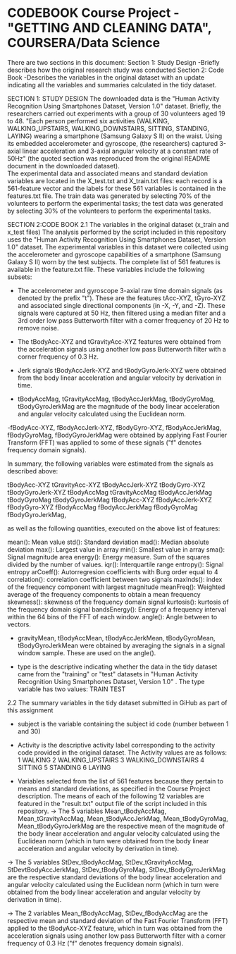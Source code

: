 
CODEBOOK
Course Project - "GETTING AND CLEANING DATA", COURSERA/Data Science
===========================================================================================
There are two sections in this document:
Section 1: Study Design   -Briefly describes how the original research study was conducted
Section 2: Code Book      -Describes the variables in the original dataset with an update indicating all the variables and summaries calculated in the tidy dataset.


SECTION 1: STUDY DESIGN
The downloaded data is the "Human Activity Recognition Using Smartphones Dataset, Version 1.0" dataset.  Briefly, the researchers carried out experiments with a group of 30 volunteers aged 19 to 48.  "Each person performed six activities (WALKING, WALKING_UPSTAIRS, WALKING_DOWNSTAIRS, SITTING, STANDING, LAYING) wearing a smartphone (Samsung Galaxy S II) on the waist. Using its embedded accelerometer and gyroscope, (the researchers) captured 3-axial linear acceleration and 3-axial angular velocity at a constant rate of 50Hz" (the quoted section was reproduced from the original README document in the downloaded dataset).  
The experimental data and associated means and standard deviation variables are located in the X_test.txt and X_train.txt files: each record is a 561-feature vector and the labels for these 561 variables is contained in the features.txt file. The train data was generated by selecting 70% of the volunteers to perform the experimental tasks; the test data was generated by selecting 30% of the volunteers to perform the experimental tasks.


SECTION 2:CODE BOOK
2.1 The variables in the original dataset (x_train and x_test files)
The analysis performed by the script included in this repository uses the "Human Activity Recognition Using Smartphones Dataset, Version 1.0" dataset.  The experimental variables in this dataset were collected using the accelerometer and gyroscope capabilities of a smartphone (Samsung Galaxy S II) worn by the test subjects.
The complete list of 561 features is available in the feature.txt file. These variables include the following subsets:
- The accelerometer and gyroscope 3-axial raw time domain signals (as denoted by the prefix "t"). These are the features tAcc-XYZ, tGyro-XYZ and associated single directional components (in -X, -Y, and -Z). These signals were captured at 50 Hz, then filtered using a median filter and a 3rd order low pass Butterworth filter with a corner frequency of 20 Hz to remove noise.
- The tBodyAcc-XYZ and tGravityAcc-XYZ features were obtained from the acceleration signals using another low pass Butterworth filter with a corner frequency of 0.3 Hz. 

- Jerk signals tBodyAccJerk-XYZ and tBodyGyroJerk-XYZ were obtained from the body linear acceleration and angular velocity by derivation in time.

- tBodyAccMag, tGravityAccMag, tBodyAccJerkMag, tBodyGyroMag, tBodyGyroJerkMag are the magnitude of the body linear acceleration and angular velocity calculated using the Euclidean norm.

-fBodyAcc-XYZ, fBodyAccJerk-XYZ, fBodyGyro-XYZ, fBodyAccJerkMag, fBodyGyroMag, fBodyGyroJerkMag were obtained by applying Fast Fourier Transform (FFT) was applied to some of these signals ("f" denotes frequency domain signals).

In summary, the following variables were estimated from the signals as described above:

tBodyAcc-XYZ
tGravityAcc-XYZ
tBodyAccJerk-XYZ
tBodyGyro-XYZ
tBodyGyroJerk-XYZ
tBodyAccMag
tGravityAccMag
tBodyAccJerkMag
tBodyGyroMag
tBodyGyroJerkMag
fBodyAcc-XYZ
fBodyAccJerk-XYZ
fBodyGyro-XYZ
fBodyAccMag
fBodyAccJerkMag
fBodyGyroMag
fBodyGyroJerkMag,

as well as the following quantities, executed on the above list of features: 

mean(): Mean value
std(): Standard deviation
mad(): Median absolute deviation 
max(): Largest value in array
min(): Smallest value in array
sma(): Signal magnitude area
energy(): Energy measure. Sum of the squares divided by the number of values. 
iqr(): Interquartile range 
entropy(): Signal entropy
arCoeff(): Autorregresion coefficients with Burg order equal to 4
correlation(): correlation coefficient between two signals
maxInds(): index of the frequency component with largest magnitude
meanFreq(): Weighted average of the frequency components to obtain a mean frequency
skewness(): skewness of the frequency domain signal 
kurtosis(): kurtosis of the frequency domain signal 
bandsEnergy(): Energy of a frequency interval within the 64 bins of the FFT of each window.
angle(): Angle between to vectors.
 
- gravityMean, tBodyAccMean, tBodyAccJerkMean, tBodyGyroMean, tBodyGyroJerkMean were obtained by averaging the signals in a signal window sample. These are used on the angle().

- type  is the descriptive indicating whether the data in the tidy dataset came from the "training" or "test" datasets in "Human Activity Recognition Using Smartphones Dataset, Version 1.0" .  The type variable has two values:
	TRAIN
	TEST


2.2 The summary variables in the tidy dataset submitted in GiHub as part of this assignment
- subject  is the variable containing the subject id code (number between 1 and 30)
- Activity is the descriptive activity label corresponding to the activity code provided in the original dataset.  The Activity values are as follows:
	1 WALKING
	2 WALKING_UPSTAIRS
	3 WALKING_DOWNSTAIRS
	4 SITTING
	5 STANDING
	6 LAYING

- Variables selected from the list of 561 features because they pertain to means and standard deviations, as specified in the Course Project description.  The means of each of the following 12 variables are featured in the "result.txt" output file of the script included in this repository.
	-> The 5 variables Mean_tBodyAccMag, 	Mean_tGravityAccMag, Mean_tBodyAccJerkMag, 	Mean_tBodyGyroMag, Mean_tBodyGyroJerkMag are the respective mean of the magnitude of the body linear acceleration and angular velocity calculated using the Euclidean norm (which in turn were obtained from the body linear acceleration and angular velocity by	derivation in time).


-> The 5 variables StDev_tBodyAccMag, StDev_tGravityAccMag, StDevtBodyAccJerkMag, StDev_tBodyGyroMag, StDev_tBodyGyroJerkMag are the respective standard deviations of the body linear acceleration and angular velocity calculated using the Euclidean norm (which in turn were obtained from the body linear acceleration and angular velocity by derivation in time). 

-> The 2 variables Mean_fBodyAccMag, StDev_fBodyAccMag are the respective mean and standard deviation of the Fast Fourier Transform (FFT) applied to the tBodyAcc-XYZ feature, which in turn was obtained from the acceleration signals using another low pass Butterworth filter with a corner frequency of 0.3 Hz ("f" denotes frequency domain signals).



